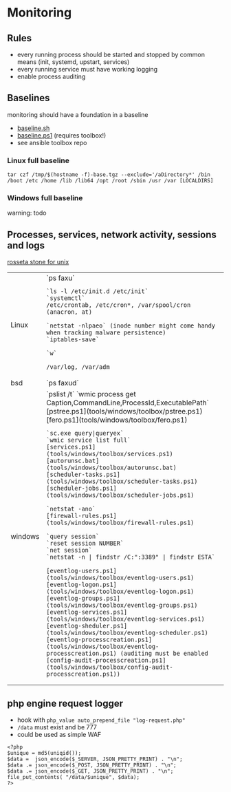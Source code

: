 # Monitoring


## Rules

* every running process should be started and stopped by common means (init, systemd, upstart, services)
* every running service must have working logging
* enable process auditing


## Baselines

monitoring should have a foundation in a baseline

* [baseline.sh](tools/linux/baseline.sh)
* [baseline.ps1](tools/windows/toolbox/baseline.ps1) (requires toolbox!)
* see ansible toolbox repo

### Linux full baseline
```
tar czf /tmp/$(hostname -f)-base.tgz --exclude='/aDirectory*' /bin /boot /etc /home /lib /lib64 /opt /root /sbin /usr /var [LOCALDIRS]
```

### Windows full baseline
warning: todo


## Processes, services, network activity, sessions and logs
[rosseta stone for unix](http://bhami.com/rosetta.html)

 <table>

<tr><td>Linux</td><td>
	`ps faxu`

	`ls -l /etc/init.d /etc/init`
	`systemctl`
	/etc/crontab, /etc/cron*, /var/spool/cron (anacron, at)

	`netstat -nlpaeo` (inode number might come handy when tracking malware persistence)
	`iptables-save`

	`w`

	/var/log, /var/adm
</td></tr>

<tr><td>bsd</td><td>
	`ps faxud`
</td></tr>

<tr><td>windows</td><td>
	`pslist /t`
	`wmic process get Caption,CommandLine,ProcessId,ExecutablePath`
	[pstree.ps1](tools/windows/toolbox/pstree.ps1)
	[fero.ps1](tools/windows/toolbox/fero.ps1)

	`sc.exe query|queryex`
	`wmic service list full`
	[services.ps1](tools/windows/toolbox/services.ps1)
	[autorunsc.bat](tools/windows/toolbox/autorunsc.bat)
	[scheduler-tasks.ps1](tools/windows/toolbox/scheduler-tasks.ps1)
	[scheduler-jobs.ps1](tools/windows/toolbox/scheduler-jobs.ps1)

	`netstat -ano`
	[firewall-rules.ps1](tools/windows/toolbox/firewall-rules.ps1)

	`query session`
	`reset session NUMBER`
	`net session`
	`netstat -n | findstr /C:":3389" | findstr ESTA`

	[eventlog-users.ps1](tools/windows/toolbox/eventlog-users.ps1)
	[eventlog-logon.ps1](tools/windows/toolbox/eventlog-logon.ps1)
	[eventlog-groups.ps1](tools/windows/toolbox/eventlog-groups.ps1)
	[eventlog-services.ps1](tools/windows/toolbox/eventlog-services.ps1)
	[eventlog-sheduler.ps1](tools/windows/toolbox/eventlog-scheduler.ps1)
	[eventlog-processcreation.ps1](tools/windows/toolbox/eventlog-processcreation.ps1) (auditing must be enabled [config-audit-processcreation.ps1](tools/windows/toolbox/config-audit-processcreation.ps1))
</td></tr>

 </table>


## php engine request logger
* hook with `php_value auto_prepend_file "log-request.php"`
* `/data` must exist and be 777
* could be used as simple WAF

```
<?php
$unique = md5(uniqid());
$data =  json_encode($_SERVER, JSON_PRETTY_PRINT) . "\n";
$data .= json_encode($_POST, JSON_PRETTY_PRINT) . "\n";
$data .= json_encode($_GET, JSON_PRETTY_PRINT) . "\n";
file_put_contents( "/data/$unique", $data);
?>
```
